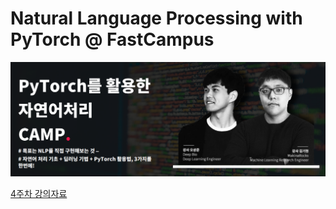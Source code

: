 # Natural Language Processing with PyTorch @ FastCampus

![](src/images/banner.png)

[4주차 강의자료](https://1drv.ms/f/s!Aii2Vw-ONsoGn2qHzLNg9soYbZTq)
